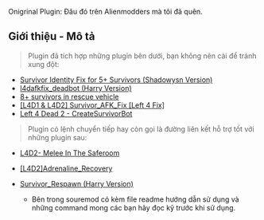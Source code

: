 Onigrinal Plugin: Đâu đó trên Alienmodders mà tôi đã quên.
## Giới thiệu - Mô tả 
> Plugin đã tích hợp những plugin bên dưới, bạn không nên cài để tránh xung đột:
* [Survivor Identity Fix for 5+ Survivors (Shadowysn Version)](https://forums.alliedmods.net/showpost.php?p=2718792&postcount=36)
* [l4dafkfix_deadbot (Harry Version)](https://forums.alliedmods.net/showpost.php?p=2772050&postcount=54)
* [8+ survivors in rescue vehicle](https://forums.alliedmods.net/showpost.php?p=2771588&postcount=53)
* [[L4D1 & L4D2] Survivor_AFK_Fix [Left 4 Fix]](https://forums.alliedmods.net/showthread.php?p=2714236)
* [Left 4 Dead 2 - CreateSurvivorBot](https://forums.alliedmods.net/showpost.php?p=2729883&postcount=16)

> Plugin có lệnh chuyển tiếp hay còn gọi là đường liên kết hỗ trợ tốt với những plugin sau:
* [L4D2- Melee In The Saferoom](https://forums.alliedmods.net/showpost.php?p=2611529&postcount=484)
* [[L4D2]Adrenaline_Recovery](https://forums.alliedmods.net/showthread.php?p=2606439)
* [Survivor_Respawn (Harry Version)](https://github.com/fbef0102/L4D1_2-Plugins/tree/master/Survivor_Respawn)

  - Bên trong souremod có kèm file readme hướng dẫn sử dụng và những command mong các bạn hãy đọc kỹ trước khi sử dụng.
